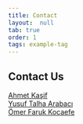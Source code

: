 ```yaml
---
title: Contact
layout:  null
tab: true
order: 1
tags: example-tag
---
```


## Contact Us

[Ahmet Kaşif](https://www.linkedin.com/in/ahmetkasif/) <br>
[Yusuf Talha Arabacı](https://www.linkedin.com/in/yusufarbc/) <br>
[Ömer Faruk Kocaefe](https://www.linkedin.com/in/omer-faruk-kocaefe/) <br>
 
